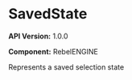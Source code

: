 # SavedState

**API Version:** 1.0.0

**Component:** RebelENGINE

Represents a saved selection state

